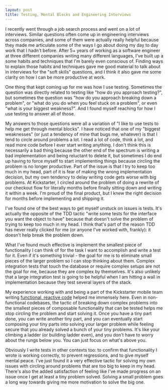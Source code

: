 ```yaml
---
layout: post
title: Testing, Mental Blocks and Engineering Interviews
---
```


I recently went through a job search process and went on a lot of interviews.  Similar questions often come up in engineering interviews across companies, and some of them were actually really helpful because they made me articulate some of the ways I go about doing my day to day work that I hadn't before.  After 5+ years of working as a software engineer at three different companies writing many different languages, I've built up a some habits and techniques that I'm barely even conscious of.  Finding ways to explain those habits and techniques gave me good material to talk about in interviews for the "soft skills" questions, and I think it also gave me some clarity on how I can be more productive at work.

One thing that kept coming up for me was how I use testing.  Sometimes the question was directly related to testing like "how do you approach testing?", but sometimes the question was "how do you approach breaking down a problem", or "what do you do when you feel stuck on a problem", or even "what is your biggest weakness?".  And I found myself reaching for how I use testing to answer all of those.

My answers to those questions were all a variation of "I like to use tests to help me get through mental blocks".  I have noticed that one of my "biggest weaknesses" (or just a tendency of mine that bugs me, whatever) is that I tend to circle around problems a lot.  I read a lot of code, think a lot, and read more code before I ever start writing anything.  I don't think this is necessarily a bad thing because the other end of the spectrum is writing a bad implementation and being reluctant to delete it, but sometimes I do end up having to force myself to start implementing things because circling the problem is no longer productive.  Part of the issue is that I try to keep too much in my head, part of it is fear of making the wrong implementation decision, but my own tendency to delay writing code gets worse with big problems.  At Kickstarter, I circled around the problem of doing a rewrite of our checkout flow for literally months before finally sitting down and writing it within a week.  I'm proud of the final product, but I knew the right decision for months before implementing and shipping it.  

I've found one of the best ways to get myself unstuck on issues is tests.  It's actually the opposite of the TDD tactic "write some tests for the interface you want the object to have" because that doesn't solve the problem of trying to keep too much in my head.  I think that's part of the reason TDD has never really clicked for me (or anyone I've worked with, frankly): it doesn't help break the problem down.  

What I've found much effective is implement the smallest piece of functionality I can think of for the task I want to accomplish and write a test for it.  Even if it's something trivial - the goal for me is to eliminate small pieces of the larger problem so I can stop thinking about them.  Complex integration tests that touch the database or require complex setups are not the goal for me, because they are complex by themselves.  It's also unlikely that a large integration test is going to be helpful when I am hitting a wall in implementation because they test several layers of the stack.  

My experience working with and being a part of the Kickstarter mobile team writing [functional, reactive code][1] helped me immensely here.  Even in non-functional codebases, the tactic of breaking down complex problems into the smallest pieces of composable functionality that can be tested helps me stop circling the problem and start solving it.  Once you have a tiny part done, you can write another tiny part, and you can eventually start composing your tiny parts into solving your larger problem while feeling secure that you already solved a bunch of your tiny problems.  It's like your climbing a ladder (or building ladder even), and you don't have to worry about the rungs below you.  You can just focus on what's above you.

Obviously I write tests in other contexts too: to confirm that functionality I wrote is working correctly, to prevent regressions, and to give myself mental peace.  I've just found it a very effective tactic for solving my own issues with circling around problems that are too big to keep in my head.  There's also the added satisfaction of feeling like I've made progress on an issue once I get at least a tiny problem solved.  Solving a small problem goes a long way towards giving me more motivation to solve the big one.

[1]: https://github.com/kickstarter/android-oss